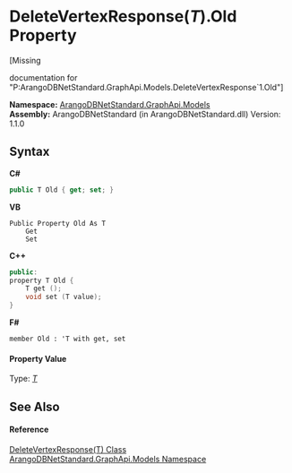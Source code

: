 # DeleteVertexResponse(*T*).Old Property 
 

\[Missing <summary> documentation for "P:ArangoDBNetStandard.GraphApi.Models.DeleteVertexResponse`1.Old"\]

**Namespace:**&nbsp;<a href="6fb2338d-d8f7-f9c1-2056-1702fe9bf954">ArangoDBNetStandard.GraphApi.Models</a><br />**Assembly:**&nbsp;ArangoDBNetStandard (in ArangoDBNetStandard.dll) Version: 1.1.0

## Syntax

**C#**<br />
``` C#
public T Old { get; set; }
```

**VB**<br />
``` VB
Public Property Old As T
	Get
	Set
```

**C++**<br />
``` C++
public:
property T Old {
	T get ();
	void set (T value);
}
```

**F#**<br />
``` F#
member Old : 'T with get, set

```


#### Property Value
Type: <a href="846351a4-1029-f0cc-581a-5bf497b1e178">*T*</a>

## See Also


#### Reference
<a href="846351a4-1029-f0cc-581a-5bf497b1e178">DeleteVertexResponse(T) Class</a><br /><a href="6fb2338d-d8f7-f9c1-2056-1702fe9bf954">ArangoDBNetStandard.GraphApi.Models Namespace</a><br />